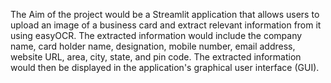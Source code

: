 The Aim of the project would be a Streamlit application that allows users to upload
 an image of a business card and extract relevant information from it using easyOCR.
 The extracted information would include the company name, card holder name,
 designation, mobile number, email address, website URL, area, city, state, and pin
 code. The extracted information would then be displayed in the application's
 graphical user interface (GUI).